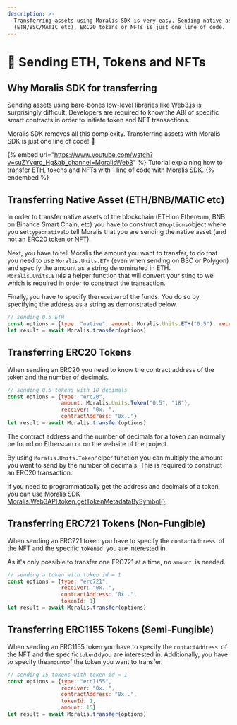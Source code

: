 ```yaml
---
description: >-
  Transferring assets using Moralis SDK is very easy. Sending native assets
  (ETH/BSC/MATIC etc), ERC20 tokens or NFTs is just one line of code.
---
```


# 💸 Sending ETH, Tokens and NFTs

## Why Moralis SDK for transferring

Sending assets using bare-bones low-level libraries like Web3.js is surprisingly difficult. Developers are required to know the ABI of specific smart contracts in order to initiate token and NFT transactions.

Moralis SDK removes all this complexity. Transferring assets with Moralis SDK is just one line of code! 🧙

{% embed url="https://www.youtube.com/watch?v=suZYvqrc_Hg&ab_channel=MoralisWeb3" %}
Tutorial explaining how to transfer ETH, tokens and NFTs with 1 line of code with Moralis SDK.
{% endembed %}

## Transferring Native Asset (ETH/BNB/MATIC etc)

In order to transfer native assets of the blockchain (ETH on Ethereum, BNB on Binance Smart Chain, etc) you have to construct an`options`object where you set`type:native`to tell Moralis that you are sending the native asset (and not an ERC20 token or NFT).

Next, you have to tell Moralis the amount you want to transfer, to do that you need to use `Moralis.Units.ETH` (even when sending on BSC or Polygon) and specify the amount as a string denominated in ETH. `Moralis.Units.ETH`is a helper function that will convert your sting to wei which is required in order to construct the transaction.

Finally, you have to specify the`receiver`of the funds. You do so by specifying the address as a string as demonstrated below.

```javascript
// sending 0.5 ETH
const options = {type: "native", amount: Moralis.Units.ETH("0.5"), receiver: "0x.."}
let result = await Moralis.transfer(options)
```

## Transferring ERC20 Tokens

When sending an ERC20 you need to know the contract address of the token and the number of decimals. 

```javascript
// sending 0.5 tokens with 18 decimals
const options = {type: "erc20", 
                 amount: Moralis.Units.Token("0.5", "18"), 
                 receiver: "0x..",
                 contractAddress: "0x.."}
let result = await Moralis.transfer(options)
```

The contract address and the number of decimals for a token can normally be found on Etherscan or on the website of the project.

By using `Moralis.Units.Token`helper function you can multiply the amount you want to send by the number of decimals. This is required to construct an ERC20 transaction.

If you need to programmatically get the address and decimals of a token you can use Moralis SDK [Moralis.Web3API.token.getTokenMetadataBySymbol()](https://docs.moralis.io/moralis-server/web3-sdk/token#gettokenmetadatabysymbol).

## Transferring ERC721 Tokens (Non-Fungible)

When sending an ERC721 token you have to specify the `contactAddress `of the NFT and the specific `tokenId `you are interested in.

As it's only possible to transfer one ERC721 at a time, no `amount `is needed.

```javascript
// sending a token with token id = 1
const options = {type: "erc721",  
                 receiver: "0x..",
                 contractAddress: "0x..",
                 tokenId: 1}
let result = await Moralis.transfer(options)
```

## Transferring ERC1155 Tokens (Semi-Fungible)

When sending an ERC1155 token you have to specify the `contactAddress `of the NFT and the specific`tokenId`you are interested in. Additionally, you have to specify the`amount`of the token you want to transfer.

```javascript
// sending 15 tokens with token id = 1
const options = {type: "erc1155",  
                 receiver: "0x..",
                 contractAddress: "0x..",
                 tokenId: 1,
                 amount: 15}
let result = await Moralis.transfer(options)
```
